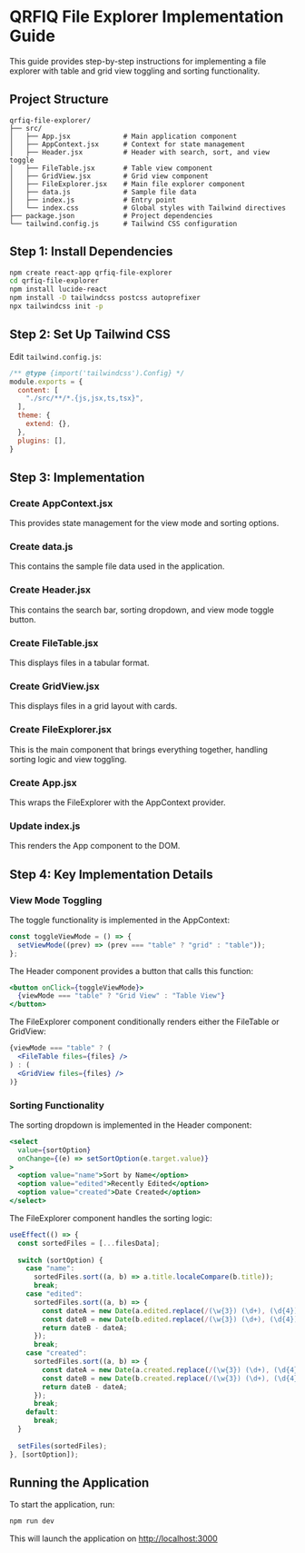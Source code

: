 # QRFIQ File Explorer Implementation Guide

This guide provides step-by-step instructions for implementing a file explorer with table and grid view toggling and sorting functionality.

## Project Structure

```
qrfiq-file-explorer/
├── src/
│   ├── App.jsx             # Main application component
│   ├── AppContext.jsx      # Context for state management
│   ├── Header.jsx          # Header with search, sort, and view toggle
│   ├── FileTable.jsx       # Table view component
│   ├── GridView.jsx        # Grid view component
│   ├── FileExplorer.jsx    # Main file explorer component
│   ├── data.js             # Sample file data
│   ├── index.js            # Entry point
│   └── index.css           # Global styles with Tailwind directives
├── package.json            # Project dependencies
└── tailwind.config.js      # Tailwind CSS configuration
```

## Step 1: Install Dependencies

```bash
npm create react-app qrfiq-file-explorer
cd qrfiq-file-explorer
npm install lucide-react
npm install -D tailwindcss postcss autoprefixer
npx tailwindcss init -p
```

## Step 2: Set Up Tailwind CSS

Edit `tailwind.config.js`:

```javascript
/** @type {import('tailwindcss').Config} */
module.exports = {
  content: [
    "./src/**/*.{js,jsx,ts,tsx}",
  ],
  theme: {
    extend: {},
  },
  plugins: [],
}
```

## Step 3: Implementation

### Create AppContext.jsx
This provides state management for the view mode and sorting options.

### Create data.js 
This contains the sample file data used in the application.

### Create Header.jsx
This contains the search bar, sorting dropdown, and view mode toggle button.

### Create FileTable.jsx
This displays files in a tabular format.

### Create GridView.jsx
This displays files in a grid layout with cards.

### Create FileExplorer.jsx
This is the main component that brings everything together, handling sorting logic and view toggling.

### Create App.jsx
This wraps the FileExplorer with the AppContext provider.

### Update index.js
This renders the App component to the DOM.

## Step 4: Key Implementation Details

### View Mode Toggling
The toggle functionality is implemented in the AppContext:

```javascript
const toggleViewMode = () => {
  setViewMode((prev) => (prev === "table" ? "grid" : "table"));
};
```

The Header component provides a button that calls this function:

```jsx
<button onClick={toggleViewMode}>
  {viewMode === "table" ? "Grid View" : "Table View"}
</button>
```

The FileExplorer component conditionally renders either the FileTable or GridView:

```jsx
{viewMode === "table" ? (
  <FileTable files={files} />
) : (
  <GridView files={files} />
)}
```

### Sorting Functionality
The sorting dropdown is implemented in the Header component:

```jsx
<select
  value={sortOption}
  onChange={(e) => setSortOption(e.target.value)}
>
  <option value="name">Sort by Name</option>
  <option value="edited">Recently Edited</option>
  <option value="created">Date Created</option>
</select>
```

The FileExplorer component handles the sorting logic:

```javascript
useEffect(() => {
  const sortedFiles = [...filesData];
  
  switch (sortOption) {
    case "name":
      sortedFiles.sort((a, b) => a.title.localeCompare(b.title));
      break;
    case "edited":
      sortedFiles.sort((a, b) => {
        const dateA = new Date(a.edited.replace(/(\w{3}) (\d+), (\d{4})/, "$2 $1 $3"));
        const dateB = new Date(b.edited.replace(/(\w{3}) (\d+), (\d{4})/, "$2 $1 $3"));
        return dateB - dateA;
      });
      break;
    case "created":
      sortedFiles.sort((a, b) => {
        const dateA = new Date(a.created.replace(/(\w{3}) (\d+), (\d{4})/, "$2 $1 $3"));
        const dateB = new Date(b.created.replace(/(\w{3}) (\d+), (\d{4})/, "$2 $1 $3"));
        return dateB - dateA;
      });
      break;
    default:
      break;
  }
  
  setFiles(sortedFiles);
}, [sortOption]);
```

## Running the Application

To start the application, run:

```bash
npm run dev
```

This will launch the application on [http://localhost:3000]( http://localhost:5173/)
